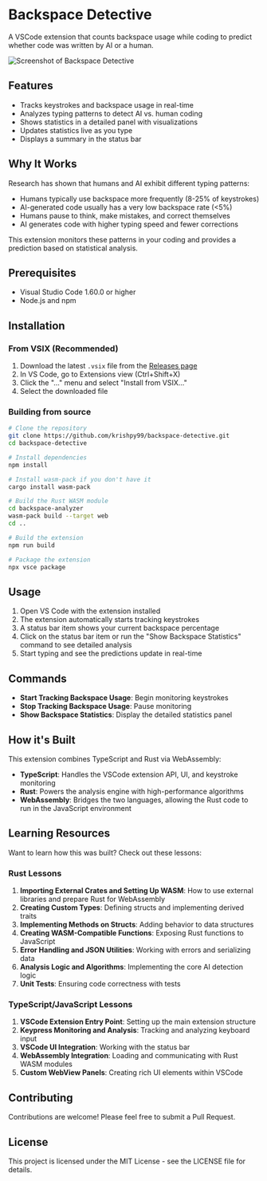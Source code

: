 # Backspace Detective

A VSCode extension that counts backspace usage while coding to predict whether code was written by AI or a human.

![Screenshot of Backspace Detective](resources/screenshot.png)

## Features

- Tracks keystrokes and backspace usage in real-time
- Analyzes typing patterns to detect AI vs. human coding
- Shows statistics in a detailed panel with visualizations
- Updates statistics live as you type
- Displays a summary in the status bar

## Why It Works

Research has shown that humans and AI exhibit different typing patterns:

- Humans typically use backspace more frequently (8-25% of keystrokes)
- AI-generated code usually has a very low backspace rate (<5%)
- Humans pause to think, make mistakes, and correct themselves
- AI generates code with higher typing speed and fewer corrections

This extension monitors these patterns in your coding and provides a prediction based on statistical analysis.

## Prerequisites

- Visual Studio Code 1.60.0 or higher
- Node.js and npm

## Installation

### From VSIX (Recommended)

1. Download the latest `.vsix` file from the [Releases page](https://github.com/yourusername/backspace-detective/releases)
2. In VS Code, go to Extensions view (Ctrl+Shift+X)
3. Click the "..." menu and select "Install from VSIX..."
4. Select the downloaded file

### Building from source

```bash
# Clone the repository
git clone https://github.com/krishpy99/backspace-detective.git
cd backspace-detective

# Install dependencies
npm install

# Install wasm-pack if you don't have it
cargo install wasm-pack

# Build the Rust WASM module
cd backspace-analyzer
wasm-pack build --target web
cd ..

# Build the extension
npm run build

# Package the extension
npx vsce package
```

## Usage

1. Open VS Code with the extension installed
2. The extension automatically starts tracking keystrokes
3. A status bar item shows your current backspace percentage
4. Click on the status bar item or run the "Show Backspace Statistics" command to see detailed analysis
5. Start typing and see the predictions update in real-time

## Commands

- **Start Tracking Backspace Usage**: Begin monitoring keystrokes
- **Stop Tracking Backspace Usage**: Pause monitoring
- **Show Backspace Statistics**: Display the detailed statistics panel

## How it's Built

This extension combines TypeScript and Rust via WebAssembly:

- **TypeScript**: Handles the VSCode extension API, UI, and keystroke monitoring
- **Rust**: Powers the analysis engine with high-performance algorithms
- **WebAssembly**: Bridges the two languages, allowing the Rust code to run in the JavaScript environment

## Learning Resources

Want to learn how this was built? Check out these lessons:

### Rust Lessons

1. **Importing External Crates and Setting Up WASM**: How to use external libraries and prepare Rust for WebAssembly
2. **Creating Custom Types**: Defining structs and implementing derived traits 
3. **Implementing Methods on Structs**: Adding behavior to data structures
4. **Creating WASM-Compatible Functions**: Exposing Rust functions to JavaScript
5. **Error Handling and JSON Utilities**: Working with errors and serializing data
6. **Analysis Logic and Algorithms**: Implementing the core AI detection logic
7. **Unit Tests**: Ensuring code correctness with tests

### TypeScript/JavaScript Lessons

1. **VSCode Extension Entry Point**: Setting up the main extension structure
2. **Keypress Monitoring and Analysis**: Tracking and analyzing keyboard input
3. **VSCode UI Integration**: Working with the status bar
4. **WebAssembly Integration**: Loading and communicating with Rust WASM modules
5. **Custom WebView Panels**: Creating rich UI elements within VSCode

## Contributing

Contributions are welcome! Please feel free to submit a Pull Request.

## License

This project is licensed under the MIT License - see the LICENSE file for details. 
